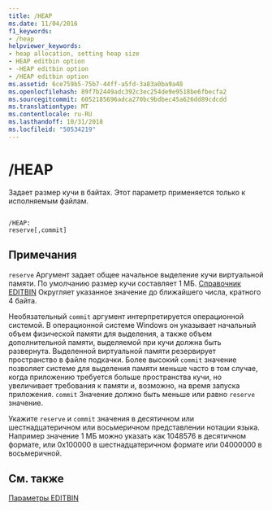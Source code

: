 ```yaml
---
title: /HEAP
ms.date: 11/04/2016
f1_keywords:
- /heap
helpviewer_keywords:
- heap allocation, setting heap size
- HEAP editbin option
- -HEAP editbin option
- /HEAP editbin option
ms.assetid: 6ce759b5-75b7-44ff-a5fd-3a83a0ba9a48
ms.openlocfilehash: 89f7b2449adc392c3ec254de9e9518be6fbecfa2
ms.sourcegitcommit: 6052185696adca270bc9bdbec45a626dd89cdcdd
ms.translationtype: MT
ms.contentlocale: ru-RU
ms.lasthandoff: 10/31/2018
ms.locfileid: "50534219"
---
```

# <a name="heap"></a>/HEAP

Задает размер кучи в байтах. Этот параметр применяется только к исполняемым файлам.

```

/HEAP:
reserve[,commit]
```

## <a name="remarks"></a>Примечания

`reserve` Аргумент задает общее начальное выделение кучи виртуальной памяти. По умолчанию размер кучи составляет 1 МБ. [Справочник ЕDITBIN](../../build/reference/editbin-reference.md) Округляет указанное значение до ближайшего числа, кратного 4 байта.

Необязательный `commit` аргумент интерпретируется операционной системой. В операционной системе Windows он указывает начальный объем физической памяти для выделения, а также объем дополнительной памяти, выделяемой при кучи должна быть развернута. Выделенной виртуальной памяти резервирует пространство в файле подкачки. Более высокий `commit` значение позволяет системе для выделения памяти меньше часто в том случае, когда приложению требуется больше пространства кучи, но увеличивает требования к памяти и, возможно, на время запуска приложения. `commit` Значение должно быть меньше или равно `reserve` значение.

Укажите `reserve` и `commit` значения в десятичном или шестнадцатеричном или восьмеричном представлении нотации языка. Например значение 1 МБ можно указать как 1048576 в десятичном формате, или 0x100000 в шестнадцатеричном формате или 04000000 в восьмеричной.

## <a name="see-also"></a>См. также

[Параметры EDITBIN](../../build/reference/editbin-options.md)
